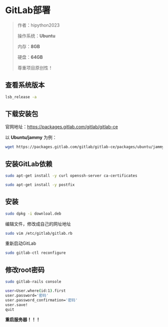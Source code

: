 # GitLab部署

> 作者：hipython2023
>
> 操作系统：**Ubuntu**
>
> 内存：**8GB**
>
> 硬盘：**64GB**
>
> 尊重项目原创性！

## 查看系统版本

~~~sh
lsb_release -a
~~~

## 下载安装包

官网地址：https://packages.gitlab.com/gitlab/gitlab-ce

以 **Ubuntu/jammy** 为例：

~~~sh
wget https://packages.gitlab.com/gitlab/gitlab-ce/packages/ubuntu/jammy/gitlab-ce_16.7.0-ce.0_amd64.deb/download.deb
~~~

## 安装GitLab依赖

~~~sh
sudo apt-get install -y curl openssh-server ca-certificates
~~~

~~~sh
sudo apt-get install -y postfix
~~~

## 安装

~~~sh
sudo dpkg -i downloal.deb
~~~

编辑文件，修改成自己的网址地址

~~~sh
sudo vim /etc/gitlab/gitlab.rb
~~~

重新启动GitLab

~~~ sh
sudo gitlab-ctl reconfigure
~~~

## 修改root密码

~~~~sh
sudo gitlab-rails console
~~~~

~~~ sh
user=User.where(id:1).first 
user.password='密码'
user.password_confirmation='密码' 
user.save! 
quit
~~~

**重启服务器！！！**

